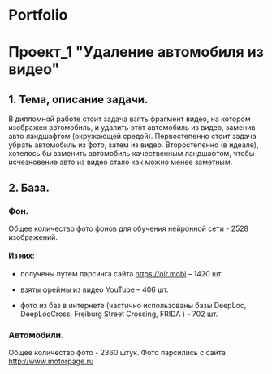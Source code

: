 # Portfolio
# Проект_1 "Удаление автомобиля из видео"

## 1. Тема, описание задачи.
В дипломной работе стоит задача взять фрагмент видео, на котором изображен автомобиль, и удалить этот автомобиль из видео, заменив авто ландшафтом (окружающей средой). 
Первостепенно стоит задача убрать автомобиль из фото, затем из видео. 
Второстепенно (в идеале), хотелось бы заменить автомобиль качественным ландшафтом, чтобы исчезновение авто из видео стало как можно менее заметным.

## 2. База.
### Фон.
Общее количество фото фонов для обучения нейронной сети - 2528 изображений.

#### Из них:

- получены путем парсинга сайта https://oir.mobi – 1420 шт.

- взяты фреймы из видео YouTube – 406 шт.

- фото из баз в интернете (частично использованы базы DeepLoc, DeepLocCross, Freiburg Street Crossing, FRIDA ) - 702 шт.

### Автомобили.
Общее количество фото - 2360 штук.
Фото парсились с сайта http://www.motorpage.ru


